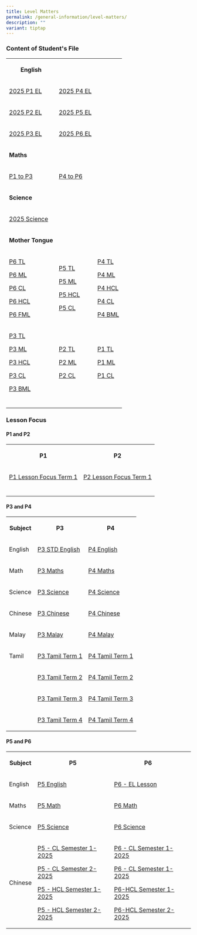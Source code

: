 ```yaml
---
title: Level Matters
permalink: /general-information/level-matters/
description: ""
variant: tiptap
---
```

<h3>Content of Student's File</h3>
<table style="minWidth: 75px">
<colgroup>
<col>
<col>
<col>
</colgroup>
<tbody>
<tr>
<th rowspan="1" colspan="1">
<p>English</p>
</th>
<th rowspan="1" colspan="1">
<p></p>
</th>
<th rowspan="1" colspan="1">
<p></p>
</th>
</tr>
<tr>
<td rowspan="1" colspan="1">
<p><a href="/files/Level Matters/Content/2025_P1_EL_Content_Page__Term_1_.pdf" rel="noopener nofollow" target="_blank">2025 P1 EL</a>
</p>
</td>
<td rowspan="1" colspan="1">
<p><a href="/files/Level Matters/Content/2025_P4_EL_Content_Page__Term_1_.pdf" rel="noopener nofollow" target="_blank">2025 P4 EL</a>
</p>
</td>
<td rowspan="1" colspan="1">
<p></p>
</td>
</tr>
<tr>
<td rowspan="1" colspan="1">
<p><a href="/files/Level Matters/Content/2025_P2_EL_Content_Page__Term_1_.pdf" rel="noopener nofollow" target="_blank">2025 P2 EL</a>
</p>
</td>
<td rowspan="1" colspan="1">
<p><a href="/files/Level Matters/2025_P5_EL_Content_Page_Term_1_Updated.pdf" rel="noopener nofollow" target="_blank">2025 P5 EL</a>
</p>
</td>
<td rowspan="1" colspan="1">
<p></p>
</td>
</tr>
<tr>
<td rowspan="1" colspan="1">
<p><a href="/files/Level Matters/Content/2025_P3_EL_Content_Page__Term_1_.pdf" rel="noopener nofollow" target="_blank">2025 P3 EL</a>
</p>
</td>
<td rowspan="1" colspan="1">
<p><a href="/files/Level Matters/Content/2025_EL_Content_Page_P6_Updated_.pdf" rel="noopener nofollow" target="_blank">2025 P6 EL</a>
</p>
</td>
<td rowspan="1" colspan="1">
<p></p>
</td>
</tr>
<tr>
<td rowspan="1" colspan="1">
<p><strong>Maths</strong>
</p>
</td>
<td rowspan="1" colspan="1">
<p></p>
</td>
<td rowspan="1" colspan="1">
<p></p>
</td>
</tr>
<tr>
<td rowspan="1" colspan="1">
<p><a href="/files/Level Matters/Content/MATH_CONTENT__P1_to_P3_.pdf" rel="noopener nofollow" target="_blank">P1 to P3</a>
</p>
</td>
<td rowspan="1" colspan="1">
<p><a href="/files/Level Matters/Content/MATH_CONTENT__P4_to_P6_.pdf" rel="noopener nofollow" target="_blank">P4 to P6</a>
</p>
</td>
<td rowspan="1" colspan="1">
<p></p>
</td>
</tr>
<tr>
<td rowspan="1" colspan="1">
<p><strong>Science</strong>
</p>
</td>
<td rowspan="1" colspan="1">
<p></p>
</td>
<td rowspan="1" colspan="1">
<p></p>
</td>
</tr>
<tr>
<td rowspan="1" colspan="1">
<p><a href="/files/Level Matters/Content/Contents_Page___Science.pdf" rel="noopener nofollow" target="_blank">2025 Science</a>
</p>
<p></p>
</td>
<td rowspan="1" colspan="1">
<p></p>
</td>
<td rowspan="1" colspan="1">
<p></p>
</td>
</tr>
<tr>
<td rowspan="1" colspan="1">
<p><strong>Mother Tongue</strong>
</p>
</td>
<td rowspan="1" colspan="1">
<p></p>
</td>
<td rowspan="1" colspan="1">
<p></p>
</td>
</tr>
<tr>
<td rowspan="1" colspan="1">
<p><a href="/files/Level Matters/Content/Content_Page_P6_TL_Term_1.pdf" rel="noopener nofollow" target="_blank">P6 TL</a>
</p>
<p><a href="/files/Level Matters/Content/Content_Page_P6_ML_Term_1.pdf" rel="noopener nofollow" target="_blank">P6 ML</a>
</p>
<p><a href="/files/Level Matters/Content/Content_Page_P6_CL_Term_1.pdf" rel="noopener nofollow" target="_blank">P6 CL</a>
</p>
<p><a href="/files/Level Matters/Content/Content_Page_P6_HCL_Term_1.pdf" rel="noopener nofollow" target="_blank">P6 HCL</a>
</p>
<p><a href="/files/Level Matters/Content/Content_Page_P6_FML_Term_1.pdf" rel="noopener nofollow" target="_blank">P6 FML</a>
</p>
</td>
<td rowspan="1" colspan="1">
<p><a href="/files/Level Matters/Content/Content_Page_P5_TL_Term_1.pdf" rel="noopener nofollow" target="_blank">P5 TL</a>
</p>
<p><a href="/files/Level Matters/Content/Content_Page_P5_ML_Term_1.pdf" rel="noopener nofollow" target="_blank">P5 ML</a>
</p>
<p><a href="/files/Level Matters/Content/Content_Page_P5_HCL_Term_1.pdf" rel="noopener nofollow" target="_blank">P5 HCL</a>
</p>
<p><a href="/files/Level Matters/Content/Content_Page_P5_CL_Term_1.pdf" rel="noopener nofollow" target="_blank">P5 CL</a>
</p>
<p></p>
</td>
<td rowspan="1" colspan="1">
<p><a href="/files/Level Matters/Content/Content_Page_P4_TL_Term_1.pdf" rel="noopener nofollow" target="_blank">P4 TL</a>
</p>
<p><a href="/files/Level Matters/Content/Content_Page_P4_ML_Term_1.pdf" rel="noopener nofollow" target="_blank">P4 ML</a>
</p>
<p><a href="/files/Level Matters/Content/Content_Page_P4_HCL_Term_1.pdf" rel="noopener nofollow" target="_blank">P4 HCL</a>
</p>
<p><a href="/files/Level Matters/Content/Content_Page_P4_CL_Term_1.pdf" rel="noopener nofollow" target="_blank">P4 CL</a>
</p>
<p><a href="/files/Level Matters/Content/Content_Page_P4_BML_Term_1.pdf" rel="noopener nofollow" target="_blank">P4 BML</a>
</p>
</td>
</tr>
<tr>
<td rowspan="1" colspan="1">
<p><a href="/files/Level Matters/Content/Content_Page_P3_TL_Term_1.pdf" rel="noopener nofollow" target="_blank">P3 TL</a>
</p>
<p><a href="/files/Level Matters/Content/Content_Page_P3_ML_Term_1.pdf" rel="noopener nofollow" target="_blank">P3 ML</a>
</p>
<p><a href="/files/Level Matters/Content/Content_Page_P3_HCL_Term_1.pdf" rel="noopener nofollow" target="_blank">P3 HCL</a>
</p>
<p><a href="/files/Level Matters/Content/Content_Page_P3_CL_Term_1.pdf" rel="noopener nofollow" target="_blank">P3 CL</a>
</p>
<p><a href="/files/Level Matters/Content/Content_Page_P3_BML_Term_1.pdf" rel="noopener nofollow" target="_blank">P3 BML</a>
</p>
</td>
<td rowspan="1" colspan="1">
<p><a href="/files/Level Matters/Content/Content_Page_P2_TL_Term_1.pdf" rel="noopener nofollow" target="_blank">P2 TL</a>
</p>
<p><a href="/files/Level Matters/Content/Content_Page_P2_ML_Term_1.pdf" rel="noopener nofollow" target="_blank">P2 ML</a>
</p>
<p><a href="/files/Level Matters/Content/Content_Page_P2_CL_Term_1.pdf" rel="noopener nofollow" target="_blank">P2 CL</a>
</p>
</td>
<td rowspan="1" colspan="1">
<p><a href="/files/Level Matters/Content/Content_Page_P1_TL_Term_1.pdf" rel="noopener nofollow" target="_blank">P1 TL</a>
</p>
<p><a href="/files/Level Matters/Content/Content_Page_P1_ML_Term_1.pdf" rel="noopener nofollow" target="_blank">P1 ML</a>
</p>
<p><a href="/files/Level Matters/Content/Content_Page_P1_CL_Term_1.pdf" rel="noopener nofollow" target="_blank">P1 CL</a>
</p>
</td>
</tr>
<tr>
<td rowspan="1" colspan="1">
<p></p>
</td>
<td rowspan="1" colspan="1">
<p></p>
</td>
<td rowspan="1" colspan="1">
<p></p>
</td>
</tr>
</tbody>
</table>
<h3>Lesson Focus</h3>
<h4>P1 and P2</h4>
<table style="minWidth: 50px">
<colgroup>
<col>
<col>
</colgroup>
<tbody>
<tr>
<th rowspan="1" colspan="1">
<p>P1</p>
</th>
<th rowspan="1" colspan="1">
<p>P2</p>
</th>
</tr>
<tr>
<td rowspan="1" colspan="1">
<p><a href="/files/P1_Lesson_Focus___Term_1_.pdf" rel="noopener nofollow" target="_blank">P1 Lesson Focus Term 1</a>
</p>
</td>
<td rowspan="1" colspan="1">
<p><a href="/files/P2_Lesson_Focus___Term_1.pdf" rel="noopener nofollow" target="_blank">P2 Lesson Focus Term 1</a>
</p>
</td>
</tr>
<tr>
<td rowspan="1" colspan="1">
<p></p>
</td>
<td rowspan="1" colspan="1">
<p></p>
</td>
</tr>
</tbody>
</table>
<p></p>
<h4>P3 and P4</h4>
<table style="minWidth: 75px">
<colgroup>
<col>
<col>
<col>
</colgroup>
<tbody>
<tr>
<th rowspan="1" colspan="1">
<p>Subject</p>
</th>
<th rowspan="1" colspan="1">
<p>P3</p>
</th>
<th rowspan="1" colspan="1">
<p>P4</p>
</th>
</tr>
<tr>
<td rowspan="1" colspan="1">
<p>English</p>
</td>
<td rowspan="1" colspan="1">
<p><a href="/files/Level Matters/2025_P3_STD_ENGLISH_TOS_Updated___8_April.pdf" rel="noopener nofollow" target="_blank">P3 STD English</a>
</p>
</td>
<td rowspan="1" colspan="1">
<p><a href="/files/Level Matters/2025_P4_STD_ENGLISH_TOS_Updated_.pdf" rel="noopener nofollow" target="_blank">P4 English</a>
</p>
</td>
</tr>
<tr>
<td rowspan="1" colspan="1">
<p>Math</p>
</td>
<td rowspan="1" colspan="1">
<p><a href="/files/Level Matters/P3_Maths_Lesson_Focus_updated_2025.pdf" rel="noopener nofollow" target="_blank">P3 Maths</a>
</p>
</td>
<td rowspan="1" colspan="1">
<p><a href="/files/Level Matters/P4_Maths_lesson_focus_updated_2025.pdf" rel="noopener nofollow" target="_blank">P4 Maths</a>
</p>
</td>
</tr>
<tr>
<td rowspan="1" colspan="1">
<p>Science</p>
</td>
<td rowspan="1" colspan="1">
<p><a href="/files/Level Matters/P3_Science.pdf" rel="noopener nofollow" target="_blank">P3 Science</a>
</p>
</td>
<td rowspan="1" colspan="1">
<p><a href="/files/Level Matters/P4_Science.pdf" rel="noopener nofollow" target="_blank">P4 Science</a>
</p>
</td>
</tr>
<tr>
<td rowspan="1" colspan="1">
<p>Chinese</p>
</td>
<td rowspan="1" colspan="1">
<p><a href="/files/P3%20CL.pdf" rel="noopener noreferrer nofollow" target="_blank">P3 Chinese</a>
</p>
</td>
<td rowspan="1" colspan="1">
<p><a href="/files/P4%20CL.pdf" rel="noopener noreferrer nofollow" target="_blank">P4 Chinese</a>
</p>
</td>
</tr>
<tr>
<td rowspan="1" colspan="1">
<p>Malay</p>
</td>
<td rowspan="1" colspan="1">
<p><a href="/files/P3%20ML.pdf" rel="noopener noreferrer nofollow" target="_blank">P3 Malay</a>
</p>
</td>
<td rowspan="1" colspan="1">
<p><a href="/files/P4%20ML.pdf" rel="noopener noreferrer nofollow" target="_blank">P4 Malay</a>
</p>
</td>
</tr>
<tr>
<td rowspan="1" colspan="1">
<p>Tamil</p>
</td>
<td rowspan="1" colspan="1">
<p><a href="/files/P3%20TL%20T1.pdf" rel="noopener noreferrer nofollow" target="_blank">P3 Tamil Term 1</a>
</p>
</td>
<td rowspan="1" colspan="1">
<p><a href="/files/P4%20TL%20T1.pdf" rel="noopener noreferrer nofollow" target="_blank">P4 Tamil Term 1</a>
</p>
</td>
</tr>
<tr>
<td rowspan="1" colspan="1">
<p></p>
</td>
<td rowspan="1" colspan="1">
<p><a href="/files/P3%20TL%20T2.pdf" rel="noopener noreferrer nofollow" target="_blank">P3 Tamil Term 2</a>
</p>
</td>
<td rowspan="1" colspan="1">
<p><a href="/files/P4%20TL%20T2.pdf" rel="noopener noreferrer nofollow" target="_blank">P4 Tamil Term 2</a>
</p>
</td>
</tr>
<tr>
<td rowspan="1" colspan="1">
<p></p>
</td>
<td rowspan="1" colspan="1">
<p><a href="/files/P3%20TL%20T3.pdf" rel="noopener noreferrer nofollow" target="_blank">P3 Tamil Term 3</a>
</p>
</td>
<td rowspan="1" colspan="1">
<p><a href="/files/P4%20TL%20T3.pdf" rel="noopener noreferrer nofollow" target="_blank">P4 Tamil Term 3</a>
</p>
</td>
</tr>
<tr>
<td rowspan="1" colspan="1">
<p></p>
</td>
<td rowspan="1" colspan="1">
<p><a href="/files/P3%20TL%20T4.pdf" rel="noopener noreferrer nofollow" target="_blank">P3 Tamil Term 4</a>
</p>
</td>
<td rowspan="1" colspan="1">
<p><a href="/files/P4%20TL%20T4.pdf" rel="noopener noreferrer nofollow" target="_blank">P4 Tamil Term 4</a>
</p>
</td>
</tr>
</tbody>
</table>
<h4>P5 and P6</h4>
<table style="minWidth: 100px">
<colgroup>
<col>
<col>
<col>
<col>
</colgroup>
<tbody>
<tr>
<th rowspan="1" colspan="1">
<p>Subject</p>
</th>
<th rowspan="1" colspan="1">
<p>P5</p>
</th>
<th rowspan="1" colspan="1">
<p>P6</p>
</th>
<th rowspan="1" colspan="1">
<p></p>
</th>
</tr>
<tr>
<td rowspan="1" colspan="1">
<p>English</p>
</td>
<td rowspan="1" colspan="1">
<p><a href="/files/Level Matters/2025_P5_EL_Content_Page_Term_1_Updated.pdf" rel="noopener nofollow" target="_blank">P5 English</a>
</p>
</td>
<td rowspan="1" colspan="1">
<p><a href="/files/Level Matters/2025_P6_ADP_ENGLISH_LANGUAGE_LESSON_FOCUS.pdf" rel="noopener nofollow" target="_blank">P6 - EL Lesson</a>
</p>
</td>
<td rowspan="1" colspan="1">
<p></p>
</td>
</tr>
<tr>
<td rowspan="1" colspan="1">
<p>Maths</p>
</td>
<td rowspan="1" colspan="1">
<p><a href="/files/Level Matters/P5_Math_Lesson_Focus.pdf" rel="noopener nofollow" target="_blank">P5 Math</a>
</p>
</td>
<td rowspan="1" colspan="1">
<p><a href="/files/Level Matters/P6_Math_Lesson_Focus.pdf" rel="noopener nofollow" target="_blank">P6 Math</a>
</p>
</td>
<td rowspan="1" colspan="1">
<p></p>
</td>
</tr>
<tr>
<td rowspan="1" colspan="1">
<p>Science</p>
</td>
<td rowspan="1" colspan="1">
<p><a href="/files/Level Matters/P5_Science_Lesson_Focus.pdf" rel="noopener nofollow" target="_blank">P5 Science</a>
</p>
</td>
<td rowspan="1" colspan="1">
<p><a href="/files/Level Matters/P6_Science_Lesson_Focus.pdf" rel="noopener nofollow" target="_blank">P6 Science</a>
</p>
</td>
<td rowspan="1" colspan="1">
<p></p>
</td>
</tr>
<tr>
<td rowspan="1" colspan="1">
<p>Chinese</p>
<p></p>
</td>
<td rowspan="1" colspan="1">
<p><a href="/files/Level Matters/P5_CL_Semester_1_2025_Lesson_Focus.pdf" rel="noopener nofollow" target="_blank">P5 - CL Semester 1-2025</a>
</p>
<p><a href="/files/Level Matters/P5_CL_Semester_2_2025_Lesson_Focus.pdf" rel="noopener nofollow" target="_blank">P5 - CL Semester 2-2025</a>
</p>
<p><a href="/files/Level Matters/P5_HCL_Semester_1_2025_Lesson_Focus.pdf" rel="noopener nofollow" target="_blank">P5 - HCL Semester 1-2025</a>
</p>
<p><a href="/files/Level Matters/P5_HCL_Semester_2_2025_Lesson_Focus.pdf" rel="noopener nofollow" target="_blank">P5 - HCL Semester 2-2025</a>
</p>
</td>
<td rowspan="1" colspan="1">
<p><a href="/files/Level Matters/P6_CL_Semester_1_2025_Lesson_Focus.pdf" rel="noopener nofollow" target="_blank">P6 - CL Semester 1-2025</a>
</p>
<p><a href="/files/Level Matters/P6_CL_Semester_2_2025_Lesson_Focus.pdf" rel="noopener nofollow" target="_blank">P6 - CL Semester 1-2025</a>
</p>
<p><a href="/files/Level Matters/P6_HCL_Semester_1_2025_Lesson_Focus.pdf" rel="noopener nofollow" target="_blank">P6-HCL Semester 1-2025</a>
</p>
<p><a href="/files/Level Matters/P6_HCL_Semester_2_2025_Lesson_Focus.pdf" rel="noopener nofollow" target="_blank">P6-HCL Semester 2-2025</a>
</p>
</td>
<td rowspan="1" colspan="1">
<p></p>
</td>
</tr>
</tbody>
</table>
<p></p>